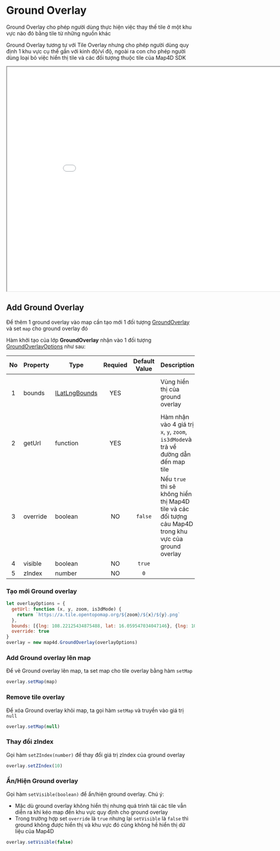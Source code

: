 # Ground Overlay

Ground Overlay cho phép người dùng thực hiện việc thay thế tile ở một khu vực nào đó bằng tile từ những nguồn khác

Ground Overlay tương tự với Tile Overlay nhưng cho phép người dùng quy định 1 khu vực cụ thể gắn với kinh độ/vĩ độ, ngoài ra con cho phép người dùng loại bỏ việc hiển thị tile và các đối tượng thuộc tile của Map4D SDK

<iframe src="./html/ground-overlay.html" style="min-width: 900px;" height="600px"></iframe>

## Add Ground Overlay

Để thêm 1 ground overlay vào map cần tạo mới 1 đối tượng [GroundOverlay](/reference/ground-overlay?id=groundoverlay-class) và set `map` cho ground overlay đó

Hàm khởi tạo của lớp **GroundOverlay** nhận vào 1 đối tượng [GroundOverlayOptions](/reference/ground-overlay?id=groundoverlayoptions-interface) như sau:

| No | Property | Type | Requied | Default Value | Description | Example |
|:-:|-|-|:-:|:-:|-|-|
| 1 | bounds | [ILatLngBounds](/reference/coordinates?id=ilatlngbounds) | YES |  | Vùng hiển thị của ground overlay | `[`<br>`  {lng: 108.22125434875488, lat: 16.059547034047146},`<br>`  {lng: 108.23086738586424, lat: 16.075630202564316}`<br>`]` |
| 2 | getUrl | function | YES |  | Hàm nhận vào 4 giá trị `x`, `y`, `zoom`, `is3dMode`và trả về đường dẫn đến map tile | `function(x, y, zoom, is3dMode) {`<br>`  return "https://tile.openstreetmap.de/" + zoom + "/" + x + "/" + y + ".png`<br>`}` |
| 3 | override | boolean | NO | `false` | Nếu `true` thì sẽ không hiển thị Map4D tile và các đối tượng cảu Map4D trong khu vực của ground overlay |  |
| 4 | visible | boolean | NO | `true` |  |  |
| 5 | zIndex | number | NO | `0` |  |  |


### Tạo mới Ground overlay

```js
let overlayOptions = {
  getUrl: function (x, y, zoom, is3dMode) {
    return `https://a.tile.opentopomap.org/${zoom}/${x}/${y}.png`
  },
  bounds: [{lng: 108.22125434875488, lat: 16.059547034047146}, {lng: 108.23086738586424, lat: 16.075630202564316}],
  override: true
}
overlay = new map4d.GroundOverlay(overlayOptions)
```

### Add Ground overlay lên map

Để vẽ Ground overlay lên map, ta set map cho tile overlay bằng hàm `setMap`

```js
overlay.setMap(map)
```

### Remove tile overlay
Để xóa Ground overlay khỏi map, ta gọi hàm `setMap` và truyền vào giá trị `null`

```js
overlay.setMap(null)
```

### Thay đổi zIndex

Gọi hàm `setZIndex(number)` để thay đổi giá trị zIndex của ground overlay

```js
overlay.setZIndex(10)
```

### Ẩn/Hiện Ground overlay

Gọi hàm `setVisible(boolean)` để ẩn/hiện ground overlay.
Chú ý:
- Mặc dù ground overlay không hiển thị nhưng quá trình tải các tile vẫn diễn ra khi kéo map đến khu vực quy định cho ground overlay
- Trong trường hợp set `override` là `true` nhưng lại `setVisible` là `false` thì ground không được hiển thị và khu vực đó cũng không hề hiển thị dữ liệu của Map4D

```js
overlay.setVisible(false)
```